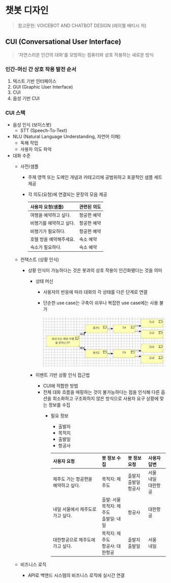 # 챗봇 디자인

> 참고문헌: VOICEBOT AND CHATBOT DESIGN (레이첼 배티시 저)

## CUI (Conversational User Interface)
> '자연스러운 인간의 대화'를 모방하는 컴퓨터와 상호 작용하는 새로운 방식 

### 인간-머신 간 상호 작용 발전 순서

1. 텍스트 기반 인터페이스
1. GUI (Graphic User Interface)
1. CUI
1. 음성 기반 CUI

### CUI 스택

* 음성 인식 (보이스봇)
  * STT (Speech-To-Text)
* NLU (Natural Language Understanding, 자연어 이해)
  * 독해 작업
  * 사용자 의도 파악
* 대화 수준
  * 사전/샘플
    * 주제 영역 또는 도메인 개념과 카테고리에 공범위하고 포괄적인 샘플 세트 제공
    * 각 의도(요청)에 연결되는 문장의 모음 제공
      
        | 사용자 요청(샘플) | 관련된 의도 |
        | --- | --- |
        | 여행을 예약하고 싶다. | 항공편 예약 |
        | 비행기를 예약하고 싶다. | 항공편 예약 |
        | 비행기가 필요하다. | 항공편 예약 |
        | 호텔 방을 예약해주세요. | 숙소 예약 |
        | 숙소가 필요하다. | 숙소 예약 |
      
  * 컨텍스트 (상황 인식)
    * 상황 인식이 가능하다는 것은 봇과의 상호 작용이 인간화됐다는 것을 의미
      * 상태 머신
        * 사용자의 반응에 따라 대화의 각 상태를 다은 단계로 연결 
        * 단순한 use case는 구축이 쉬우나 복잡한 use case에는 사용 불가
          
          ![상태머신](./img/StateMachine.png)
          
      * 이벤트 기반 상황 인식 접근법
        * CUI에 적합한 방법
        * 전체 대화 흐름을 매핑하는 것이 불가능하다는 점을 인식해 다른 옵션을 최소화하고 구조화하지 않은 방식으로 사용자 요구 상황에 맞는 정보를 수집
          * 필요 정보
            * 출발자
            * 목적지
            * 출발일
            * 항공사
          
            | 사용자 요청 | 봇 정보 수집 | 봇 정보 요청 | 사용자 답변 |
            | --- | --- | --- | --- |
            | 제주도 가는 항공편을 예약하고 싶다. | 목적지: 제주도 | 출발지<br/> 출발일<br/> 항공사 | 서울<br/> 내일<br/> 대한항공 |
            | 내일 서울에서 제주도로 가고 싶다. | 출발: 서울<br/> 목적지: 제주도<br/> 출발일: 내일 | 항공사 | 대한항공 |
            | 대한항공으로 제주도에 가고 싶다. | 목적지: 제주도<br/> 항공사: 대한항공 | 출발지<br/> 출발일 | 서울<br/> 내일 |
      
  * 비즈니스 로직 
    * API로 백엔드 시스템의 비즈니스 로직에 실시간 연결